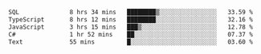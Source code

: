 <!--START_SECTION:waka-->

```txt
SQL              8 hrs 34 mins   ████████▒░░░░░░░░░░░░░░░░   33.59 %
TypeScript       8 hrs 12 mins   ████████░░░░░░░░░░░░░░░░░   32.16 %
JavaScript       3 hrs 15 mins   ███▒░░░░░░░░░░░░░░░░░░░░░   12.78 %
C#               1 hr 52 mins    ██░░░░░░░░░░░░░░░░░░░░░░░   07.37 %
Text             55 mins         █░░░░░░░░░░░░░░░░░░░░░░░░   03.60 %
```

<!--END_SECTION:waka-->
